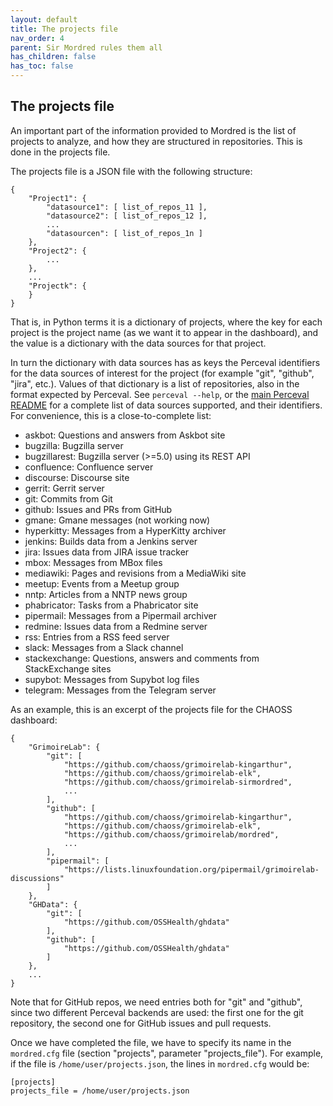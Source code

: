 ```yaml
---
layout: default
title: The projects file
nav_order: 4
parent: Sir Mordred rules them all
has_children: false
has_toc: false
---
```



## The projects file

An important part of the information provided to Mordred is the list of projects to analyze, and how they are structured in repositories. This is done in the projects file.

The projects file is a JSON file with the following structure:

```
{
    "Project1": {
        "datasource1": [ list_of_repos_11 ],
        "datasource2": [ list_of_repos_12 ],
        ...
        "datasourcen": [ list_of_repos_1n ]
    },
    "Project2": {
        ...
    },
    ...
    "Projectk": {
    }
}
```

That is, in Python terms it is a dictionary of projects, where the key for each project is the project name (as we want it to appear in the dashboard), and the value is a dictionary with the data sources for that project.

In turn the dictionary with data sources has as keys the Perceval identifiers for the data sources of interest for the project (for example "git", "github", "jira", etc.). Values of that dictionary is a list of repositories, also in the format expected by Perceval. See `perceval --help`, or the [main Perceval README](https://github.com/chaoss/grimoirelab-perceval/blob/master/README.md) for a complete list of data sources supported, and their identifiers. For convenience, this is a close-to-complete list:

* askbot: Questions and answers from Askbot site
* bugzilla: Bugzilla server
* bugzillarest: Bugzilla server (>=5.0) using its REST API
* confluence: Confluence server
* discourse: Discourse site
* gerrit: Gerrit server
* git: Commits from Git
* github: Issues and PRs from GitHub
* gmane: Gmane messages (not working now)
* hyperkitty: Messages from a HyperKitty archiver
* jenkins: Builds data from a Jenkins server
* jira: Issues data from JIRA issue tracker
* mbox: Messages from MBox files
* mediawiki: Pages and revisions from a MediaWiki site
* meetup: Events from a Meetup group
* nntp: Articles from a NNTP news group
* phabricator: Tasks from a Phabricator site
* pipermail: Messages from a Pipermail archiver
* redmine: Issues data from a Redmine server
* rss: Entries from a RSS feed server
* slack: Messages from a Slack channel
* stackexchange: Questions, answers and comments from StackExchange sites
* supybot: Messages from Supybot log files
* telegram: Messages from the Telegram server

As an example, this is an excerpt of the projects file for the CHAOSS dashboard:

```
{
    "GrimoireLab": {
        "git": [
            "https://github.com/chaoss/grimoirelab-kingarthur",
            "https://github.com/chaoss/grimoirelab-elk",
            "https://github.com/chaoss/grimoirelab-sirmordred",
            ...
        ],
        "github": [
            "https://github.com/chaoss/grimoirelab-kingarthur",
            "https://github.com/chaoss/grimoirelab-elk",
            "https://github.com/chaoss/grimoirelab/mordred",
            ...
        ],
        "pipermail": [
            "https://lists.linuxfoundation.org/pipermail/grimoirelab-discussions"
        ]
    },
    "GHData": {
        "git": [
            "https://github.com/OSSHealth/ghdata"
        ],
        "github": [
            "https://github.com/OSSHealth/ghdata"
        ]
    },
    ...
}
```

Note that for GitHub repos, we need entries both for "git" and "github", since two different Perceval backends are used: the first one for the git repository, the second one for GitHub issues and pull requests.

Once we have completed the file, we have to specify its name in the `mordred.cfg` file (section "projects", parameter "projects_file"). For example, if the file is `/home/user/projects.json`, the lines in `mordred.cfg` would be:

```
[projects]
projects_file = /home/user/projects.json
```
